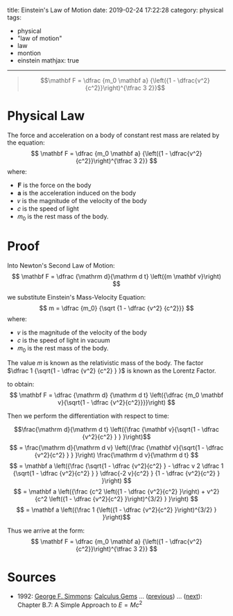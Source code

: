 title: Einstein's Law of Motion 
date: 2019-02-24 17:22:28
category: physical
tags:
 - physical
 - "law of motion"
 - law
 - montion
 - einstein
mathjax: true
---
> $$\mathbf F = \dfrac {m_0 \mathbf a} {\left({1 - \dfrac{v^2}{c^2}}\right)^{\tfrac 3 2}}$$

<!-- more -->

# Physical Law
The force and acceleration on a body of constant rest mass are related by the equation:
$$
\mathbf F = \dfrac {m_0 \mathbf a} {\left({1 - \dfrac{v^2}{c^2}}\right)^{\tfrac 3 2}}
$$
where:
- 𝐅 is the force on the body
- 𝐚 is the acceleration induced on the body
- 𝑣 is the magnitude of the velocity of the body
- 𝑐 is the speed of light
- 𝑚<sub>0</sub> is the rest mass of the body.

# Proof
Into Newton's Second Law of Motion:
$$
\mathbf F = \dfrac {\mathrm d}{\mathrm d t} \left({m \mathbf v}\right)
$$

we substitute Einstein's Mass-Velocity Equation:
$$
m = \dfrac {m_0} {\sqrt {1 - \dfrac {v^2} {c^2}}}
$$
where:
- 𝑣 is the magnitude of the velocity of the body
- 𝑐 is the speed of light in vacuum
- 𝑚<sub>0</sub> is the rest mass of the body.

The value 𝑚 is known as the relativistic mass of the body.
The factor $\dfrac 1 {\sqrt{1 - \dfrac {v^2} {c^2} } }$ is known as the Lorentz Factor.

to obtain:
$$
\mathbf F = \dfrac {\mathrm d} {\mathrm d t} \left({\dfrac {m_0 \mathbf v}{\sqrt{1 - \dfrac {v^2}{c^2}}}}\right)
$$

Then we perform the differentiation with respect to time:

$$\frac{\mathrm d}{\mathrm d t} \left({\frac {\mathbf v}{\sqrt{1 - \dfrac {v^2}{c^2} } } }\right)$$ $$ = \frac{\mathrm d}{\mathrm d v} \left({\frac {\mathbf v}{\sqrt{1 - \dfrac {v^2}{c^2} } } }\right) \frac{\mathrm d v}{\mathrm d t} $$
$$ = \mathbf a \left({\frac {\sqrt{1 - \dfrac {v^2}{c^2} } - \dfrac v 2 \dfrac 1 {\sqrt{1 - \dfrac {v^2}{c^2} } } \dfrac{-2 v}{c^2} } {1 - \dfrac {v^2}{c^2} } }\right) $$
$$ = \mathbf a \left({\frac {c^2 \left({1 - \dfrac {v^2}{c^2} }\right) + v^2} {c^2 \left({1 - \dfrac {v^2}{c^2} }\right)^{3/2} } }\right) $$
$$ = \mathbf a \left({\frac 1 {\left({1 - \dfrac {v^2}{c^2} }\right)^{3/2} } }\right)$$

Thus we arrive at the form:
$$
\mathbf F = \dfrac {m_0 \mathbf a} {\left({1 - \dfrac{v^2}{c^2}}\right)^{\tfrac 3 2}}
$$


# Sources
- 1992: [George F. Simmons](https://proofwiki.org/wiki/Mathematician:George_F._Simmons): [Calculus Gems](https://proofwiki.org/wiki/Book:George_F._Simmons/Calculus_Gems) ... ([previous](https://proofwiki.org/wiki/Definition:Linear_Momentum)) ... ([next](https://proofwiki.org/wiki/Einstein%27s_Law_of_Motion)): Chapter B.7: A Simple Approach to $E = M c^2$


